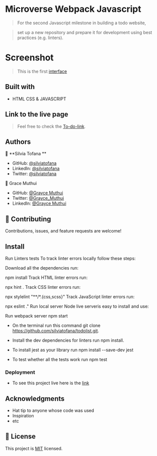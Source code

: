 # Microverse Webpack Javascript

> For the second Javascript milestone in building a todo website,

> set up a new repository and prepare it for development using best practices (e.g. linters).

# Screenshot

> This is the first [interface](./screenshots/inage12.png)

## Built with

- HTML CSS & JAVASCRIPT

## Link to the live page

> Feel free to check the [To-do-link](https://silviatofana.github.io/todolist/dist/).

## Authors

👤 **Silvia Tofana **

- GitHub: [@silviatofana](https://github.com/silviatofana)
- LinkedIn: [@silviatofana](www.linkedin.com/in/silvia-tofana-10b852186)
- Twitter: [@silviatofana](https://twitter.com/SilviaTofana)

👤 Grace Muthui

- GitHub: [@Grayce Muthui](https://github.com/Graycemuthui)
- Twitter: [@Grayce_Muthui](https://twitter.com/Grayce_Muthui)
- LinkedIn: [@Grayce Muthui](http://www.linkedin.com/in/grayce-muthui-a17294226)

## 🤝 Contributing

Contributions, issues, and feature requests are welcome!

## Install
Run Linters tests
To track linter errors locally follow these steps:

Download all the dependencies run:

npm install
Track HTML linter errors run:

npx hint .
Track CSS linter errors run:

npx stylelint "**/*.{css,scss}"
Track JavaScript linter errors run:

npx eslint ."
Run local server
Node live serveris easy to install and use:

Run webpack server
  npm start

- On the terminal run this command git clone https://github.com/silviatofana/todolist.git.

- Install the dev dependencies for linters run npm install.

- To install jest as your library run npm install --save-dev jest

- To test whether all the tests work run npm test

### Deployment

- To see this project live here is the [link](https://silviatofana.github.io/todolist/)

## Acknowledgments

- Hat tip to anyone whose code was used
- Inspiration
- etc

## 📝 License

This project is [MIT](./MIT.md) licensed.

